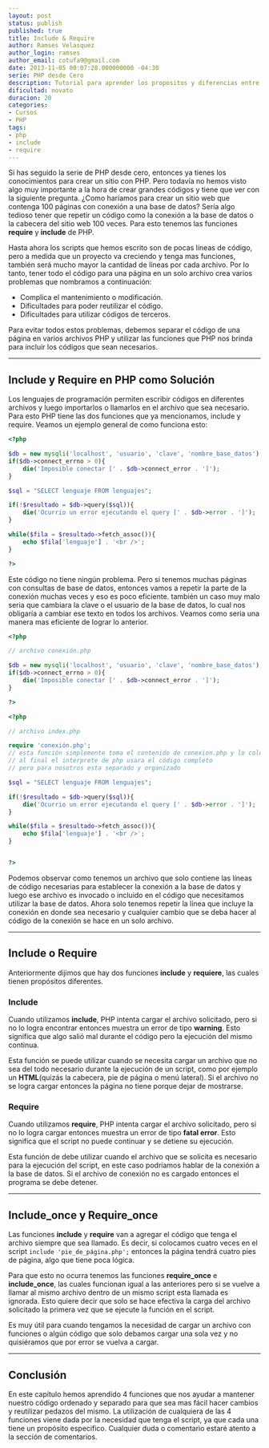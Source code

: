 ```yaml
---
layout: post
status: publish
published: true
title: Include & Require
author: Ramses Velasquez
author_login: ramses
author_email: cotufa9@gmail.com
date: 2013-11-05 00:07:28.000000000 -04:30
serie: PHP desde Cero
description: Tutorial para aprender los propositos y diferencias entre las funciones de PHP require e include.
dificultad: novato
duracion: 20
categories:
- Cursos
- PHP
tags:
- php
- include
- require
---
```

<p>Si has seguido la serie de PHP desde cero, entonces ya tienes los conocimientos para crear un sitio con PHP. Pero todavía no hemos visto algo muy importante a la hora de crear grandes códigos y tiene que ver con la siguiente pregunta. ¿Como haríamos para crear un sitio web que contenga 100 páginas con conexión a una base de datos? Sería algo tedioso tener que repetir un código como la conexión a la base de datos o la cabecera del sitio web 100 veces. Para esto tenemos las funciones <strong>require</strong> y <strong>include</strong> de PHP.</p>

<p>Hasta ahora los scripts que hemos escrito son de pocas líneas de código, pero a medida que un proyecto va creciendo y tenga mas funciones, también será mucho mayor la cantidad de líneas por cada archivo. Por lo tanto, tener todo el código para una página en un solo archivo crea varios problemas que nombramos a continuación:</p>

<ul>
<li>Complica el mantenimiento o modificación. </li>
<li>Dificultades para poder reutilizar el código. </li>
<li>Dificultades para utilizar códigos de terceros. </li>
</ul>

<p>Para evitar todos estos problemas, debemos separar el código de una página en varios archivos PHP y utilizar las funciones que PHP nos brinda para incluir los códigos que sean necesarios.</p>

<hr />

<h2>Include y Require en PHP como Solución</h2>

<p>Los lenguajes de programación permiten escribir códigos en diferentes archivos y luego importarlos o llamarlos en el archivo que sea necesario. Para esto PHP tiene las dos funciones que ya mencionamos, include y require. Veamos un ejemplo general de como funciona esto:</p>

```php
<?php

$db = new mysqli('localhost', 'usuario', 'clave', 'nombre_base_datos');
if($db->connect_errno > 0){
    die('Imposible conectar [' . $db->connect_error . ']');
}

$sql = "SELECT lenguaje FROM lenguajes";

if(!$resultado = $db->query($sql)){
    die('Ocurrio un error ejecutando el query [' . $db->error . ']');
}

while($fila = $resultado->fetch_assoc()){
    echo $fila['lenguaje'] . '<br />';
}

?>
```



<p>Este código no tiene ningún problema. Pero si tenemos muchas páginas con consultas de base de datos, entonces vamos a repetir la parte de la conexión muchas veces y eso es poco eficiente. también un caso muy malo seria que cambiara la clave o el usuario de la base de datos, lo cual nos obligaría a cambiar ese texto en todos los archivos. Veamos como seria una manera mas eficiente de lograr lo anterior.</p>

```php
<?php

// archivo conexión.php

$db = new mysqli('localhost', 'usuario', 'clave', 'nombre_base_datos');
if($db->connect_errno > 0){
    die('Imposible conectar [' . $db->connect_error . ']');
}

?>
```



```php
<?php

// archivo index.php

require 'conexión.php';
// esta función simplemente toma el contenido de conexion.php y lo coloca en esta posición
// al final el interprete de php usara el código completo
// pero para nosotros esta separado y organizado

$sql = "SELECT lenguaje FROM lenguajes";

if(!$resultado = $db->query($sql)){
    die('Ocurrio un error ejecutando el query [' . $db->error . ']');
}

while($fila = $resultado->fetch_assoc()){
    echo $fila['lenguaje'] . '<br />';
}


?>
```



<p>Podemos observar como tenemos un archivo que solo contiene las líneas de código necesarias para establecer la conexión a la base de datos y luego ese archivo es invocado o incluido en el código que necesitamos utilizar la base de datos. Ahora solo tenemos repetir la línea que incluye la conexión en donde sea necesario y cualquier cambio que se deba hacer al código de la conexión se hace en un solo archivo.</p>

<hr />



<h2>Include o Require</h2>

<p>Anteriormente dijimos que hay dos funciones <strong>include</strong> y <strong>requiere</strong>, las cuales tienen propósitos diferentes.</p>

<h3>Include</h3>

<p>Cuando utilizamos <strong>include</strong>, PHP intenta cargar el archivo solicitado, pero si no lo logra encontrar entonces muestra un error de tipo <strong>warning</strong>. Esto significa que algo salió mal durante el código pero la ejecución del mismo continua.</p>

<p>Esta función se puede utilizar cuando se necesita cargar un archivo que no sea del todo necesario durante la ejecución de un script, como por ejemplo un <strong>HTML</strong>(quizás la cabecera, pie de página o menú lateral). Si el archivo no se logra cargar entonces la página no tiene porque dejar de mostrarse.</p>

<h3>Require</h3>

<p>Cuando utilizamos <strong>require</strong>, PHP intenta cargar el archivo solicitado, pero si no lo logra cargar entonces muestra un error de tipo <strong>fatal error</strong>. Esto significa que el script no puede continuar y se detiene su ejecución.</p>

<p>Esta función de debe utilizar cuando el archivo que se solicita es necesario para la ejecución del script, en este caso podríamos hablar de la conexión a la base de datos. Si el archivo de conexión no es cargado entonces el programa se debe detener.</p>

<hr />

<h2>Include_once y Require_once</h2>

<p>Las funciones <strong>include</strong> y <strong>require</strong> van a agregar el código que tenga el archivo siempre que sea llamado. Es decir, si colocamos cuatro veces en el script <code>include 'pie_de_página.php';</code> entonces la página tendrá cuatro pies de página, algo que tiene poca lógica.</p>

<p>Para que esto no ocurra tenemos las funciones <strong>require_once</strong> e <strong>include_once</strong>, las cuales funcionan igual a las anteriores pero si se vuelve a llamar al mismo archivo dentro de un mismo script esta llamada es ignorada. Esto quiere decir que solo se hace efectiva la carga del archivo solicitado la primera vez que se ejecute la función en el script.</p>

<p>Es muy útil para cuando tengamos la necesidad de cargar un archivo con funciones o algún código que solo debamos cargar una sola vez y no quisiéramos que por error se vuelva a cargar.</p>

<hr />

<h2>Conclusión</h2>

<p>En este capítulo hemos aprendido 4 funciones que nos ayudar a mantener nuestro código ordenado y separado para que sea mas fácil hacer cambios y reutilizar pedazos del mismo. La utilización de cualquiera de las 4 funciones viene dada por la necesidad que tenga el script, ya que cada una tiene un propósito especifico. Cualquier duda o comentario estaré atento a la sección de comentarios.</p>
